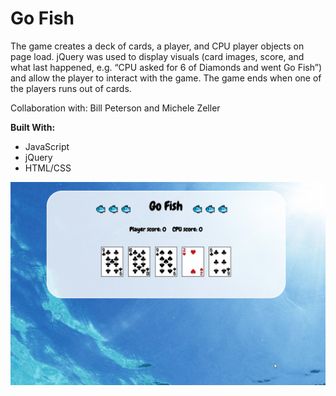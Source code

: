 # Go Fish

The game creates a deck of cards, a player, and CPU player objects on page load. jQuery was used to display visuals (card images, score, and what last happened, e.g. “CPU asked for 6 of Diamonds and went Go Fish”) and allow the player to interact with the game. The game ends when one of the players runs out of cards.

Collaboration with: Bill Peterson and Michele Zeller

__Built With:__ 
  * JavaScript
  * jQuery
  * HTML/CSS

![Go Fish](https://github.com/Ziyal/GoFish/blob/master/screenshots/gofish.gif "Go Fish Screenshot")